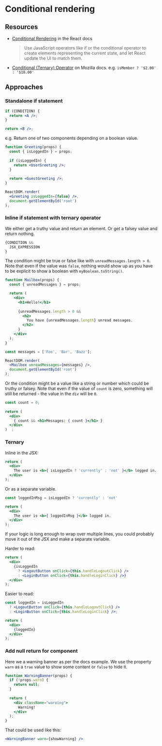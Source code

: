 # Conditional rendering

## Resources

- [Conditional Rendering][] in the React docs
    > Use JavaScript operators like if or the conditional operator to create elements representing the current state, and let React update the UI to match them.
- [Conditional (Ternary) Operator][] on Mozilla docs. e.g. `isMember ? '$2.00' : '$10.00'`


[Conditional Rendering]: https://reactjs.org/docs/conditional-rendering.html
[Conditional (Ternary) Operator]: https://developer.mozilla.org/en-US/docs/Web/JavaScript/Reference/Operators/Conditional_Operator


## Approaches

### Standalone if statement

```jsx
if (CONDITION) {
  return <A />;
}

return <B />;
```

e.g. Return one of two components depending on a boolean value.

```jsx
function Greeting(props) {
  const { isLoggedIn } = props;
  
  if (isLoggedIn) {
    return <UserGreeting />;
  } 
  
  return <GuestGreeting />;
}

ReactDOM.render(
  <Greeting isLoggedIn={false} />,  
  document.getElementById('root')
);
```

### Inline if statement with ternary operator

We either get a truthy value and return an element. Or get a falsey value and return nothing.

```jsx
{CONDITION &&
  JSX_EXPRESSION
}
```

The condition might be true or false like with `unreadMessages.length > 0`. Note that even if the value was `false`, nothing would show up as you have to be explicit to show a boolean with `myBoolean.toString()`.

```jsx
function Mailbox(props) {
  const { unreadMessages } = props;

  return (
    <div>
      <h1>Hello!</h1>
      
      {unreadMessages.length > 0 &&
        <h2>
          You have {unreadMessages.length} unread messages.
        </h2>
      }
    </div>
  );
}

const messages = ['Foo', 'Bar', 'Bazz'];

ReactDOM.render(
  <Mailbox unreadMessages={messages} />,
  document.getElementById('root')
);
```

Or the condition might be a value like a string or number which could be truthy or falsey. Note that even if the value of `count` is zero, something will still be returned - the value in the `div` will be `0`.

```jsx
const count = 0;  
  
return (
  <div>
    { count && <h1>Messages: { count }</h1> } 
  </div>
)  ;
```

### Ternary

Inline in the JSX:

```jsx
return (
  <div>
    The user is <b>{ isLoggedIn ? 'currently' : 'not' }</b> logged in.    
  </div>
);
```

Or as a separate variable.

```jsx
const loggedInMsg = isLoggedIn ? 'currently' : 'not'

return (
  <div>
    The user is <b>{ loggedInMsg }</b> logged in.    
  </div>
);
```

If your logic is long enough to wrap over multiple lines, you could probably move it out of the JSX and make a separate variable.

Harder to read:

```jsx
return (
  <div>
    {isLoggedIn
      ? <LogoutButton onClick={this.handleLogoutClick} />
      : <LoginButton onClick={this.handleLoginClick} />}
  </div>
);
```

Easier to read:

```jsx
const loggedIn = isLoggedIn
  ? <LogoutButton onClick={this.handleLogoutClick} />
  : <LoginButton onClick={this.handleLoginClick} />;

return (
  <div>
    {loggedIn}
  </div>
);
```

### Add null return for component

Here we a warning banner as per the docs example. We use the property `warn` as a `true` value to show some content or `false` to hide it.

```jsx
function WarningBanner(props) {
  if (!props.warn) {   
    return null; 
  }
  
  return (
    <div className="warning">
      Warning!
    </div>
  );
}
```

That could be used like this:

```jsx
<WarningBanner warn={showWarning} />
```
